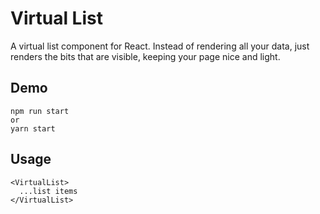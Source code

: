 # Virtual List

A virtual list component for React. Instead of rendering all your data, <VirtualList> just renders the bits that are visible, keeping your page nice and light.

## Demo

```
npm run start
or
yarn start
```

## Usage

```
<VirtualList>
  ...list items
</VirtualList>
```
